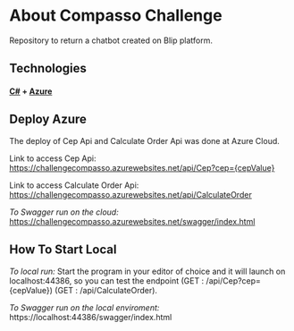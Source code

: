 # About Compasso Challenge
Repository to return a chatbot created on Blip platform.

## **Technologies**

#### [C#](https://docs.microsoft.com/pt-br/dotnet/csharp/) + [Azure](https://azure.microsoft.com/pt-br/)


## Deploy Azure 
The deploy of Cep Api and Calculate Order Api was done at Azure Cloud. 

Link to access Cep Api: https://challengecompasso.azurewebsites.net/api/Cep?cep={cepValue}

Link to access Calculate Order Api: https://challengecompasso.azurewebsites.net/api/CalculateOrder

*To Swagger run on the cloud:* https://challengecompasso.azurewebsites.net/swagger/index.html

## **How To Start Local**

*To local run:* Start the program in your editor of choice and it will launch on localhost:44386, so you can test the endpoint (GET : /api/Cep?cep={cepValue}) (GET : /api/CalculateOrder).

*To Swagger run on the local enviroment:* https://localhost:44386/swagger/index.html
